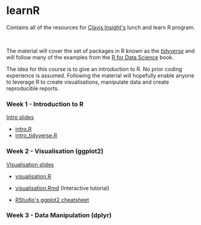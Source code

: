 # learnR

Contains all of the resources for [Clavis Insight's](https://www.clavisinsight.com/) lunch and learn R program.

<br>

The material will cover the set of packages in R known as the [*tidyverse*](https://www.tidyverse.org/) and will follow many of the examples from the [R for Data Science](http://r4ds.had.co.nz/index.html) book.

The idea for this course is to give an introduction to R. No prior coding experience is assumed. Following the material will hopefully enable anyone to leverage R to create visualisations, manipulate data and create reproducible reports.

### Week 1 - Introduction to R

[Intro slides](/Slides/Intro.md)

- [intro.R](https://raw.githubusercontent.com/aboland/learnR/blob/master/Rcode/intro.R)
- <a href="https://raw.githubusercontent.com/aboland/learnR/master/Rcode/intro_tidyverse.R" download> intro_tidyverse.R </a>  


### Week 2 - Visualisation (ggplot2)

[Visualisation slides](/Slides/Visualisation.md)

- [visualisation.R](https://raw.githubusercontent.com/aboland/learnR/blob/master/Rcode/visualisation.R)
- [visualisation.Rmd](https://raw.githubusercontent.com/aboland/learnR/master/Tutorials/Visualisation/Visualisation.Rmd) (Interactive tutorial)  


- [RStudio's ggplot2 cheatsheet](https://www.rstudio.com/wp-content/uploads/2015/03/ggplot2-cheatsheet.pdf)

### Week 3 - Data Manipulation (dplyr)